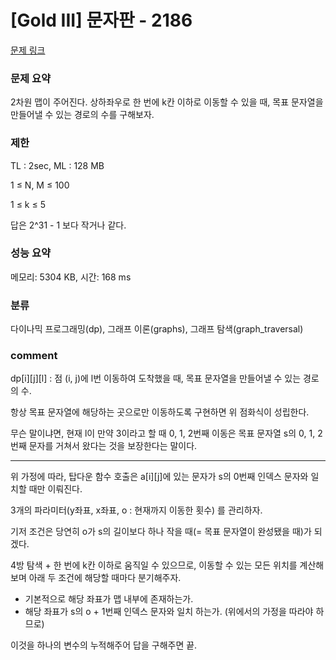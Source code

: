 
# [Gold III] 문자판 - 2186

[문제 링크](https://www.acmicpc.net/problem/2186)

### 문제 요약

<p> 2차원 맵이 주어진다. 상하좌우로 한 번에 k칸 이하로 이동할 수 있을 때, 목표 문자열을 만들어낼 수 있는 경로의 수를 구해보자. </p>

### 제한

TL : 2sec, ML : 128 MB

1 ≤ N, M ≤ 100

1 ≤ k ≤ 5

답은 2^31 - 1 보다 작거나 같다.

### 성능 요약

메모리: 5304 KB, 시간: 168 ms

### 분류

다이나믹 프로그래밍(dp), 그래프 이론(graphs), 그래프 탐색(graph_traversal)

### comment

dp[i][j][l] : 점 (i, j)에 l번 이동하여 도착했을 때, 목표 문자열을 만들어낼 수 있는 경로의 수.

항상 목표 문자열에 해당하는 곳으로만 이동하도록 구현하면 위 점화식이 성립한다.

무슨 말이냐면, 현재 l이 만약 3이라고 할 때 0, 1, 2번째 이동은 목표 문자열 s의 0, 1, 2번째 문자를 거쳐서 왔다는 것을 보장한다는 말이다.

----------------------------------------------------------------------------------------------------------------------------------------------------------------------

위 가정에 따라, 탑다운 함수 호출은 a[i][j]에 있는 문자가 s의 0번째 인덱스 문자와 일치할 때만 이뤄진다.

3개의 파라미터(y좌표, x좌표, o : 현재까지 이동한 횟수) 를 관리하자.

기저 조건은 당연히 o가 s의 길이보다 하나 작을 때(= 목표 문자열이 완성됐을 때)가 되겠다.

4방 탐색 + 한 번에 k칸 이하로 움직일 수 있으므로, 이동할 수 있는 모든 위치를 계산해보며 아래 두 조건에 해당할 때마다 분기해주자.

* 기본적으로 해당 좌표가 맵 내부에 존재하는가.
* 해당 좌표가 s의 o + 1번째 인덱스 문자와 일치 하는가. (위에서의 가정을 따라야 하므로)

이것을 하나의 변수의 누적해주어 답을 구해주면 끝.
